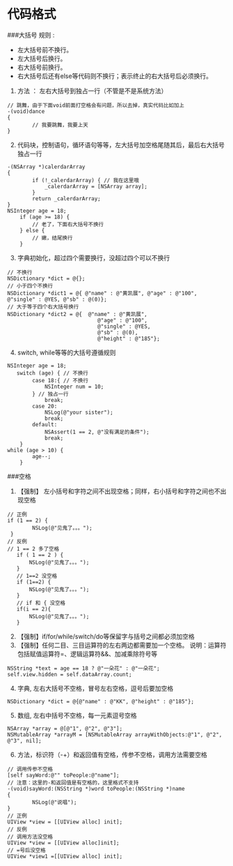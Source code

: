 # 代码格式

###大括号
规则 : 
* 左大括号前不换行。
* 左大括号后换行。 
* 右大括号前换行。 
* 右大括号后还有else等代码则不换行；表示终止的右大括号后必须换行。


1. 方法 ： 左右大括号到独占一行（不管是不是系统方法）
```objc
// 跳舞，由于下面void前面打空格会有问题，所以去掉，真实代码比如加上
-(void)dance
{
        // 我要跳舞，我要上天
}
```
2. 代码块，控制语句，循环语句等等，左大括号加空格尾随其后，最后右大括号独占一行
```objc
-(NSArray *)calerdarArray
{
        if (!_calerdarArray) { // 我在这里哦
            _calerdarArray = [NSArray array];
        }
        return _calerdarArray;
}
NSInteger age = 18;
    if (age >= 18) {
        // 老了，下面右大括号不换行
    } else {
        // 嫩，结尾换行
    }
```
3. 字典初始化，超过四个需要换行，没超过四个可以不换行
```objc
// 不换行
NSDictionary *dict = @{};
// 小于四个不换行
NSDictionary *dict1 = @{ @"name" : @"黄凯展", @"age" : @"100", @"single" : @YES, @"sb" : @(0)};
// 大于等于四个右大括号换行
NSDictionary *dict2 = @{  @"name" : @"黄凯展",
                             @"age" : @"100",
                             @"single" : @YES,
                             @"sb" : @(0),
                             @"height" : @"185"};
```
4. switch, while等等的大括号遵循规则
```objc
NSInteger age = 18;
   switch (age) { // 不换行
        case 18:{ // 不换行
            NSInteger num = 10;
        } // 独占一行
            break;
        case 20:
            NSLog(@"your sister");
            break;
        default:
            NSAssert(1 == 2, @"没有满足的条件");
            break;
    }
while (age > 10) {
        age--;
    }
```

###空格
1. 【强制】 左小括号和字符之间不出现空格；同样，右小括号和字符之间也不出现空格
```objc
// 正例
if (1 == 2) {
        NSLog(@"见鬼了。。。");
 }
// 反例
// 1 == 2 多了空格
   if ( 1 == 2 ) {
       NSLog(@"见鬼了。。。");
   }
   // 1==2 没空格
   if (1==2) {
       NSLog(@"见鬼了。。。");
   }
   // if 和 { 没空格
   if(i == 2){
       NSLog(@"见鬼了。。。");
   }
```
2. 【强制】if/for/while/switch/do等保留字与括号之间都必须加空格
3. 【强制】任何二目、三目运算符的左右两边都需要加一个空格。 说明：运算符包括赋值运算符=、逻辑运算符&&、加减乘除符号等
```objc
NSString *text = age == 18 ? @"一朵花" : @"一朵花";
self.view.hidden = self.dataArray.count;
```
4. 字典, 左右大括号不空格，冒号左右空格，逗号后要加空格
```objc
NSDictionary *dict = @{@"name" : @"KK", @"height" : @"185"};
```
5. 数组, 左右中括号不空格，每一元素逗号空格
```objc
NSArray *array = @[@"1", @"2", @"3"];
NSMutableArray *arrayM = [NSMutableArray arrayWithObjects:@"1", @"2", @"3", nil];
```
6. 方法，标识符（-\+）和返回值有空格，传参不空格，调用方法需要空格
```objc
// 调用传参不空格
[self sayWord:@"" toPeople:@"name"];
// 注意：这里的-和返回值是有空格的，这里格式不支持
-(void)sayWord:(NSString *)word toPeople:(NSString *)name
{
        NSLog(@"说唱");
}
// 正例
UIView *view = [[UIView alloc] init];
// 反例
// 调用方法没空格
UIView *view = [[UIView alloc]init];
// =号后没空格
UIView *view1 =[[UIView alloc] init];
```
